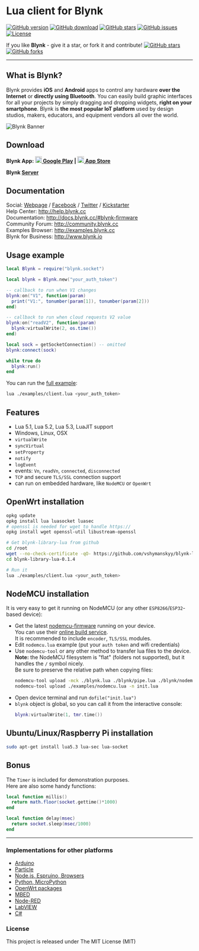 # Lua client for Blynk

[![GitHub version](https://img.shields.io/github/release/vshymanskyy/blynk-library-lua.svg)](https://github.com/vshymanskyy/blynk-library-lua/releases/latest)
[![GitHub download](https://img.shields.io/github/downloads/vshymanskyy/blynk-library-lua/total.svg)](https://github.com/vshymanskyy/blynk-library-lua/releases/latest)
[![GitHub stars](https://img.shields.io/github/stars/vshymanskyy/blynk-library-lua.svg)](https://github.com/vshymanskyy/blynk-library-lua/stargazers)
[![GitHub issues](https://img.shields.io/github/issues/vshymanskyy/blynk-library-lua.svg)](https://github.com/vshymanskyy/blynk-library-lua/issues)
[![License](https://img.shields.io/badge/license-MIT-blue.svg)](https://github.com/vshymanskyy/blynk-library-lua/blob/master/LICENSE)

If you like **Blynk** - give it a star, or fork it and contribute! 
[![GitHub stars](https://img.shields.io/github/stars/blynkkk/blynk-library.svg?style=social&label=Star)](https://github.com/blynkkk/blynk-library/stargazers) 
[![GitHub forks](https://img.shields.io/github/forks/blynkkk/blynk-library.svg?style=social&label=Fork)](https://github.com/blynkkk/blynk-library/network)
__________

## What is Blynk?
Blynk provides **iOS** and **Android** apps to control any hardware **over the Internet** or **directly using Bluetooth**.
You can easily build graphic interfaces for all your projects by simply dragging and dropping widgets, **right on your smartphone**.
Blynk is **the most popular IoT platform** used by design studios, makers, educators, and equipment vendors all over the world.

![Blynk Banner](https://github.com/blynkkk/blynkkk.github.io/blob/master/images/GithubBanner.jpg)

## Download

**Blynk App: 
[<img src="https://cdn.rawgit.com/simple-icons/simple-icons/develop/icons/googleplay.svg" width="18" height="18" /> Google Play](https://play.google.com/store/apps/details?id=cc.blynk) | 
[<img src="https://cdn.rawgit.com/simple-icons/simple-icons/develop/icons/apple.svg" width="18" height="18" /> App Store](https://itunes.apple.com/us/app/blynk-control-arduino-raspberry/id808760481?ls=1&mt=8)**

**Blynk [Server](https://github.com/blynkkk/blynk-server)**

## Documentation
Social: [Webpage](http://www.blynk.cc) / [Facebook](http://www.fb.com/blynkapp) / [Twitter](http://twitter.com/blynk_app) / [Kickstarter](https://www.kickstarter.com/projects/167134865/blynk-build-an-app-for-your-arduino-project-in-5-m/description)  
Help Center: http://help.blynk.cc  
Documentation: http://docs.blynk.cc/#blynk-firmware  
Community Forum: http://community.blynk.cc  
Examples Browser: http://examples.blynk.cc  
Blynk for Business: http://www.blynk.io

## Usage example

```lua
local Blynk = require("blynk.socket")

local blynk = Blynk.new("your_auth_token")

-- callback to run when V1 changes
blynk:on("V1", function(param)
  print("V1:", tonumber(param[1]), tonumber(param[2]))
end)

-- callback to run when cloud requests V2 value
blynk:on("readV2", function(param)
  blynk:virtualWrite(2, os.time())
end)

local sock = getSocketConnection() -- omitted
blynk:connect(sock)

while true do
  blynk:run()
end
```

You can run the [full example](examples/client.lua):

```sh
lua ./examples/client.lua <your_auth_token>
```

## Features
- Lua 5.1, Lua 5.2, Lua 5.3, LuaJIT support
- Windows, Linux, OSX
- `virtualWrite`
- `syncVirtual`
- `setProperty`
- `notify`
- `logEvent`
- events: `Vn`, `readVn`, `connected`, `disconnected`
- `TCP` and secure `TLS/SSL` connection support
- can run on embedded hardware, like `NodeMCU` or `OpenWrt`

## OpenWrt installation

```sh
opkg update
opkg install lua luasocket luasec
# openssl is needed for wget to handle https://
opkg install wget openssl-util libustream-openssl

# Get blynk-library-lua from github
cd /root
wget --no-check-certificate -qO- https://github.com/vshymanskyy/blynk-library-lua/archive/v0.1.4.tar.gz | tar xvz
cd blynk-library-lua-0.1.4

# Run it
lua ./examples/client.lua <your_auth_token>
```

## NodeMCU installation

It is very easy to get it running on NodeMCU (or any other `ESP8266`/`ESP32`-based device):
- Get the latest [nodemcu-firmware](https://github.com/nodemcu/nodemcu-firmware) running on your device.  
  You can use their [online build service](https://nodemcu-build.com/).  
  It is recommended to include `encoder`, `TLS/SSL` modules.
- Edit `nodemcu.lua` example (put your `auth token` and wifi credentials)
- Use `nodemcu-tool` or any other method to transfer lua files to the device.  
  **Note:** the NodeMCU filesystem is "flat" (folders not supported), but it handles the `/` symbol nicely.  
  Be sure to preserve the relative path when copying files:
    ```sh
    nodemcu-tool upload -mck ./blynk.lua ./blynk/pipe.lua ./blynk/nodemcu.lua
    nodemcu-tool upload ./examples/nodemcu.lua -n init.lua
    ```
- Open device terminal and run `dofile("init.lua")`
- `blynk` object is global, so you can call it from the interactive console:
    ```lua
    blynk:virtualWrite(1, tmr.time())
    ```

## Ubuntu/Linux/Raspberry Pi installation

```sh
sudo apt-get install lua5.3 lua-sec lua-socket
```

## Bonus

The `Timer` is included for demonstration purposes.  
Here are also some handy functions:

```lua
local function millis()
  return math.floor(socket.gettime()*1000)
end

local function delay(msec)
  return socket.sleep(msec/1000)
end
```
__________

### Implementations for other platforms
* [Arduino](https://github.com/blynkkk/blynk-library)
* [Particle](https://github.com/vshymanskyy/blynk-library-spark)
* [Node.js, Espruino, Browsers](https://github.com/vshymanskyy/blynk-library-js)
* [Python, MicroPython](https://github.com/vshymanskyy/blynk-library-python)
* [OpenWrt packages](https://github.com/vshymanskyy/blynk-library-openwrt)
* [MBED](https://developer.mbed.org/users/vshymanskyy/code/Blynk/)
* [Node-RED](https://www.npmjs.com/package/node-red-contrib-blynk-ws)
* [LabVIEW](https://github.com/juncaofish/NI-LabVIEWInterfaceforBlynk)
* [C#](https://github.com/sverrefroy/BlynkLibrary)

### License
This project is released under The MIT License (MIT)
